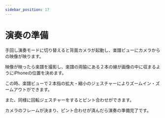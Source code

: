 ```yaml
---
sidebar_position: 17
---
```


# 演奏の準備 

手回し演奏モードに切り替えると背面カメラが起動し、楽譜ビューにカメラからの映像が映ります。

映像が映ったら楽譜を撮影し、楽譜の両脇にある２本の線が画像の中に収まるようにiPhoneの位置を決めます。

この時、楽譜ビューで２本指の拡大・縮小のジェスチャーによりズームイン・ズームアウトができます。

また、同様に回転ジェスチャーをするとピント合わせができます。

カメラのフレームが決まり、ピント合わせが済んだら演奏の準備完了です。
